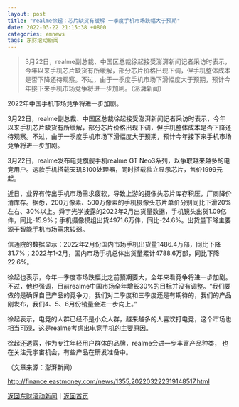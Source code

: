 ```yaml
---
layout: post
title: "realme徐起：芯片缺货有缓解 一季度手机市场跌幅大于预期"
date: 2022-03-22 21:15:38 +0800
categories: emnews
tags: 东财滚动新闻
---
```

> 3月22日，realme副总裁、中国区总裁徐起接受澎湃新闻记者采访时表示，今年以来手机芯片缺货有所缓解，部分芯片价格出现下调，但手机整体成本是否下降还待观察。不过，由于一季度手机市场下滑幅度大于预期，预计今年接下来手机市场竞争将进一步加剧。（澎湃新闻）

<p>2022年中国手机市场竞争将进一步加剧。</p>
 <p>3月22日，realme副总裁、中国区总裁徐起接受澎湃新闻记者采访时表示，今年以来手机芯片缺货有所缓解，部分芯片价格出现下调，但手机整体成本是否下降还待观察。不过，由于一季度手机市场下滑幅度大于预期，预计今年接下来手机市场竞争将进一步加剧。</p>
 <p>3月22日，realme发布电竞旗舰手机realme GT Neo3系列，以争取越来越多的电竞用户。这款手机搭载天玑8100处理器，同时搭载独立显示芯片，售价1999元起。</p>
 <p>近日，业界有传出手机市场需求疲软，导致上游的摄像头芯片库存积压，厂商降价清库存。据悉，200万像素、500万像素的手机摄像头芯片单价分别同比下滑20%左右、30%以上。舜宇光学披露的2022年2月出货量数据，手机镜头出货1.09亿件，同比-15.9%；手机摄像模组出货4971.6万件，同比-24.6%。出货量下降主要源于智能手机市场需求较弱。</p>
 <p>信通院的数据显示：2022年2月份国内市场手机出货量1486.4万部，同比下降31.7%；2022年1-2月，国内市场手机总体出货量累计4788.6万部，同比下降22.6%。</p>
 <p>徐起也表示，今年一季度市场跌幅比之前预期要大，全年来看竞争将进一步加剧。不过，他也强调，目前realme中国市场全年增长30%的目标并没有调整。“我们要做的是确保自己产品的竞争力，我们对二季度和三季度还是有期待的，我们的产品刚发布，我们4、5、6月份销量会进一步向上。”</p>
 <p>徐起表示，电竞的人群已经不是小众人群，越来越多的人喜欢打电竞，这个市场也相当可观，这是realme考虑出电竞手机的主要原因。</p>
 <p>徐起还透露，作为专注年轻用户群体的品牌，realme会进一步丰富产品种类， 也在关注元宇宙机会，有些产品在研发准备中。</p><p class="em_media">（文章来源：澎湃新闻）</p>

<http://finance.eastmoney.com/news/1355,202203222319148517.html>

[返回东财滚动新闻](//finews.withounder.com/emnews/)｜[返回首页](//finews.withounder.com/)